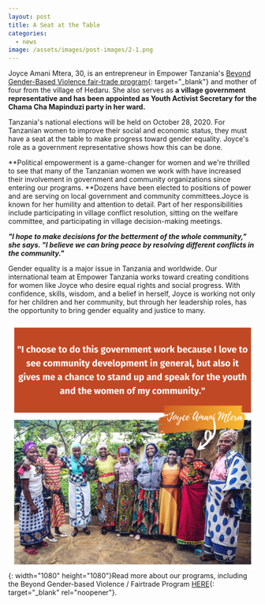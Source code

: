 ```yaml
---
layout: post
title: A Seat at the Table
categories:
  - news
image: /assets/images/post-images/2-1.png
---
```


Joyce Amani Mtera, 30, is an entrepreneur in Empower Tanzania's&nbsp;[Beyond Gender-Based Violence fair-trade program](https://empowertz.org/development/2020/03/20/fair-trade-federation-membership/){: target="_blank"}&nbsp;and mother of four from the village of Hedaru. She also serves as&nbsp;**a village government representative and has been appointed as Youth Activist Secretary for the Chama Cha Mapinduzi party in her ward.&nbsp;**

Tanzania's national elections will be held on October 28, 2020. For Tanzanian women to improve their social and economic status, they must have a seat at the table to make progress toward gender equality. Joyce's role as a government representative shows how this can be done.

**Political empowerment is a game-changer for women and we're thrilled to see that many of the Tanzanian women we work with have increased their involvement in government and community organizations since entering our programs.&nbsp;**Dozens have been elected to positions of power and are serving on local government and community committees.Joyce is known for her humility and attention to detail. Part of her responsibilities include participating in village conflict resolution, sitting on the welfare committee, and participating in village decision-making meetings.

***"I hope to make decisions for the betterment of the whole community," she says. "I believe we can bring peace by resolving different conflicts in the community."***

Gender equality is a major issue in Tanzania and worldwide. Our international team at Empower Tanzania works toward creating conditions for women like Joyce who desire equal rights and social progress. With confidence, skills, wisdom, and a belief in herself, Joyce is working not only for her children and her community, but through her leadership roles, has the opportunity to bring gender equality and justice to many.

![](/uploads/3.png){: width="1080" height="1080"}Read more about our programs, including the Beyond Gender-based Violence / Fairtrade Program [HERE](https://empowertz.org/programs/){: target="_blank" rel="noopener"}.